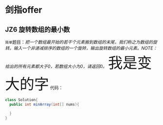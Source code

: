 # 剑指offer
## JZ6  旋转数组的最小数 
`简单`题目：*把一个数组最开始的若干个元素搬到数组的末尾，我们称之为数组的旋转。输入一个非递减排序的数组的一个旋转，输出旋转数组的最小元素。NOTE：给出的所有元素都大于0，若数组大小为0，请返回0。* <font size=10>我是变大的字</font>
代码：<br>
```java
class Solution{
  public int minArray(int[] nums){
    
  }
}
```
